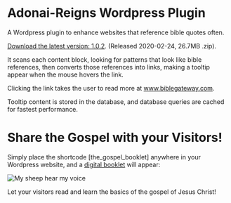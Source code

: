 # Adonai-Reigns Wordpress Plugin

A Wordpress plugin to enhance websites that reference bible quotes often.

[Download the latest version: 1.0.2](https://static.adonai-reigns.life/wp/adonai-reigns.life-1.0.2.zip). (Released 2020-02-24, 26.7MB .zip).

It scans each content block, looking for patterns that look like bible references, then converts those references into links, making a tooltip appear when the mouse hovers the link.

Clicking the link takes the user to read more at www.biblegateway.com.

Tooltip content is stored in the database, and database queries are cached for fastest performance.

# Share the Gospel with your Visitors!

Simply place the shortcode [the_gospel_booklet] anywhere in your Wordpress website, and a [digital booklet](https://www.adonai-reigns.life/the-gospel) will appear:

![My sheep hear my voice](/assets/the-gospel/cover-butterfly-front.jpg?raw=true)

Let your visitors read and learn the basics of the gospel of Jesus Christ!
